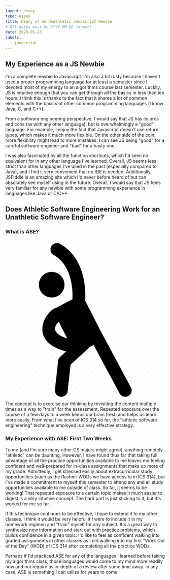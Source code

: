 ```yaml
---
layout: essay
type: essay
title: Diary of an Unathletic JavaScript Newbie
# All dates must be YYYY-MM-DD format!
date: 2020-01-23
labels:
  - javascript
---
```

## My Experience as a JS Newbie
I'm a complete newbie to Javascript. I'm also a bit rusty because I haven't used a proper programming language for at least a semester since I devoted most of my energy to an algorithms course last semester. Luckily, JS is intuitive enough that you can get through all the basics in less than ten hours. I think this is thanks to the fact that it shares a lot of common elements with the basics of other common programming languages (I know Java, C, and C++).

From a software engineering perspective, I would say that JS has its pros and cons (as with any other language), but is overwhelmingly a "good" language. For example, I enjoy the fact that Javascript doesn't use return types, which makes it much more flexible. On the other side of the coin, more flexibility might lead to more mistakes. I can see JS being "good" for a careful software engineer and "bad" for a hasty one. 

I was also fascinated by all the function shortcuts, which I'd seen no equivalent for in any other language I've learned. Overall, JS seems less strict than other languages I've used in the past (especially compared to Java), and I find it very convenient that no IDE is needed. Additionally, JSFiddle is an amazing site which I'd never before heard of but can absolutely see myself using in the future. Overall, I would say that JS feels very familiar for any newbie with some programming experience in languages like Java or C/C++.

## Does Athletic Software Engineering Work for an Unathletic Software Engineer?
### What is ASE?
<img class="ui small right floated image" src="../images/athlete.png">
The concept is to exercise our thinking by revisiting the content multiple times as a way to "train" for the assessment. Repeated exposure over the course of a few days to a week keeps our brain fresh and helps us learn more easily. From what I've seen of ICS 314 so far, the "athletic software engineering" technique employed is a very effective strategy. 

### My Experience with ASE: First Two Weeks
To me (and I'm sure many other CS majors might agree), anything remotely "athletic" can be daunting. However, I have found thus far that taking full advantage of all the practice opportunities available to me leaves me feeling confident and well-prepared for in-class assignments that make up more of my grade. Admittedly, I get stressed easily about extracurricular study opportunities (such as the Rashmi-WODs we have access to in ICS 314), but I've made a commitment to myself this semester to attend any and all study opportunities available to me outside of class. So far, it seems to be working! That repeated exposure to a certain topic makes it much easier to digest is a very intuitive concept. The hard part is just sticking to it, but it's worked for me so far.

If this technique continues to be effective, I hope to extend it to my other classes. I think it would be very helpful if I were to include it in my homework regimen and "train" myself for any subject. It's a great way to synthesize new information and start out with practice problems, which builds confidence in a given topic. I'd like to feel as confident walking into graded assignments in other classes as I did walking into my first "Work Out of the Day" (WOD) of ICS 314 after completing all the practice WODs.

Perhaps if I'd practiced ASE for any of the languages I learned before taking my algorithms class, those languages would come to my mind more readily now and not require as in-depth of a review after some time away. In any case, ASE is something I can utilize for years to come.
